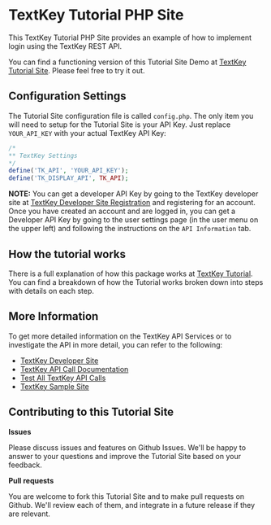 TextKey Tutorial PHP Site
=========================

This TextKey Tutorial PHP Site provides an example of how to implement login using the TextKey REST API.

You can find a functioning version of this Tutorial Site Demo at [TextKey Tutorial Site](http://developer.textkey.com/tutorial_demo/). Please feel free to try it out.

Configuration Settings
----------------------

The Tutorial Site configuration file is called `config.php`. The only item you will need to setup for the Tutorial Site is your API Key. Just replace `YOUR_API_KEY` with your actual TextKey API Key:

```php
/*
** TextKey Settings
*/
define('TK_API', 'YOUR_API_KEY');
define('TK_DISPLAY_API', TK_API);
```
**NOTE:** You can get a developer API Key by going to the TextKey developer site at [TextKey Developer Site Registration](http://developer.textkey.com/register.php) and registering for an account. Once you have created an account and are logged in, you can get a Developer API Key by going to the user settings page (in the user menu on the upper left) and following the instructions on the `API Information` tab.

How the tutorial works 
----------------------

There is a full explanation of how this package works at [TextKey Tutorial](http://localhost/textkey/developersite/apitextkeytutorials.php). You can find a breakdown of how the Tutorial works broken down into steps with details on each step.

More Information
----------------

To get more detailed information on the TextKey API Services or to investigate the API in more detail, you can refer to the following:

* [TextKey Developer Site](http://developer.textkey.com)
* [TextKey API Call Documentation](http://developer.textkey.com/apidocumentation.php)
* [Test All TextKey API Calls](http://developer.textkey.com/apitestapicalls.php)
* [TextKey Sample Site](http://developer.textkey.com/apitextkeyexample.php)

Contributing to this Tutorial Site
----------------------------------

**Issues**

Please discuss issues and features on Github Issues. We'll be happy to answer to your questions and improve the Tutorial Site based on your feedback.

**Pull requests**

You are welcome to fork this Tutorial Site and to make pull requests on Github. We'll review each of them, and integrate in a future release if they are relevant.
